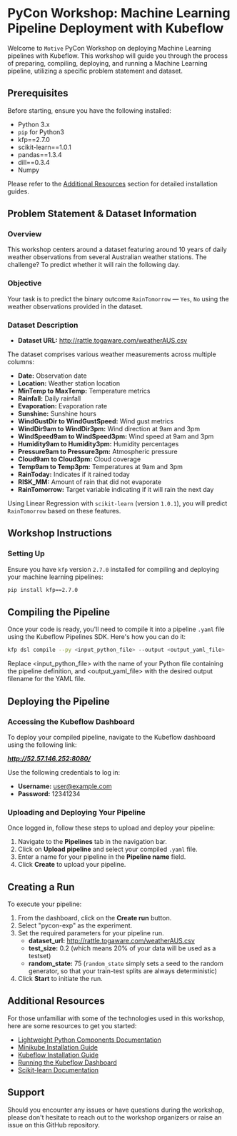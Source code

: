 # PyCon Workshop: Machine Learning Pipeline Deployment with Kubeflow

Welcome to `Motive` PyCon Workshop on deploying Machine Learning pipelines with Kubeflow. This workshop will guide you through the process of preparing, compiling, deploying, and running a Machine Learning pipeline, utilizing a specific problem statement and dataset.

## Prerequisites

Before starting, ensure you have the following installed:

- Python 3.x
- `pip` for Python3
- kfp==2.7.0
- scikit-learn==1.0.1
- pandas==1.3.4
- dill==0.3.4
- Numpy


Please refer to the [Additional Resources](#additional-resources) section for detailed installation guides.

## Problem Statement & Dataset Information

### Overview

This workshop centers around a dataset featuring around 10 years of daily weather observations from several Australian weather stations. The challenge? To predict whether it will rain the following day.

### Objective

Your task is to predict the binary outcome `RainTomorrow` — `Yes`, `No` using the weather observations provided in the dataset.

### Dataset Description
- **Dataset URL:** http://rattle.togaware.com/weatherAUS.csv


The dataset comprises various weather measurements across multiple columns:

- **Date:** Observation date
- **Location:** Weather station location
- **MinTemp to MaxTemp:** Temperature metrics
- **Rainfall:** Daily rainfall
- **Evaporation:** Evaporation rate
- **Sunshine:** Sunshine hours
- **WindGustDir to WindGustSpeed:** Wind gust metrics
- **WindDir9am to WindDir3pm:** Wind direction at 9am and 3pm
- **WindSpeed9am to WindSpeed3pm:** Wind speed at 9am and 3pm
- **Humidity9am to Humidity3pm:** Humidity percentages
- **Pressure9am to Pressure3pm:** Atmospheric pressure
- **Cloud9am to Cloud3pm:** Cloud coverage
- **Temp9am to Temp3pm:** Temperatures at 9am and 3pm
- **RainToday:** Indicates if it rained today
- **RISK_MM:** Amount of rain that did not evaporate
- **RainTomorrow:** Target variable indicating if it will rain the next day

Using Linear Regression with `scikit-learn` (version `1.0.1`), you will predict `RainTomorrow` based on these features.

## Workshop Instructions

### Setting Up

Ensure you have `kfp` version `2.7.0` installed for compiling and deploying your machine learning pipelines:

```bash
pip install kfp==2.7.0
```


## Compiling the Pipeline

Once your code is ready, you'll need to compile it into a pipeline `.yaml` file using the Kubeflow Pipelines SDK. Here's how you can do it:

```bash
kfp dsl compile --py <input_python_file> --output <output_yaml_file>
```

Replace <input_python_file> with the name of your Python file containing the pipeline definition, and <output_yaml_file> with the desired output filename for the YAML file.

## Deploying the Pipeline

### Accessing the Kubeflow Dashboard

To deploy your compiled pipeline, navigate to the Kubeflow dashboard using the following link:

***http://52.57.146.252:8080/***

Use the following credentials to log in:

- **Username:** user@example.com
- **Password:** 12341234

### Uploading and Deploying Your Pipeline

Once logged in, follow these steps to upload and deploy your pipeline:

1. Navigate to the **Pipelines** tab in the navigation bar.
2. Click on **Upload pipeline** and select your compiled `.yaml` file.
3. Enter a name for your pipeline in the **Pipeline name** field.
4. Click **Create** to upload your pipeline.


## Creating a Run

To execute your pipeline:

1. From the dashboard, click on the **Create run** button.
2. Select "pycon-exp" as the experiment.
3. Set the required parameters for your pipeline run.
    - **dataset_url:** http://rattle.togaware.com/weatherAUS.csv
    - **test_size:** 0.2 (which means 20% of your data will be used as a testset)
    - **random_state:** 75 (`random_state` simply sets a seed to the random generator, so that your train-test splits are always deterministic)
4. Click **Start** to initiate the run.


## Additional Resources

For those unfamiliar with some of the technologies used in this workshop, here are some resources to get you started:

- [Lightweight Python Components Documentation](https://www.kubeflow.org/docs/components/pipelines/v2/components/lightweight-python-components/)
- [Minikube Installation Guide](https://minikube.sigs.k8s.io/docs/start/)
- [Kubeflow Installation Guide](https://github.com/kubeflow/manifests)
- [Running the Kubeflow Dashboard](https://www.kubeflow.org/docs/components/central-dash/overview/)
- [Scikit-learn Documentation](https://scikit-learn.org/stable/documentation.html)

## Support

Should you encounter any issues or have questions during the workshop, please don't hesitate to reach out to the workshop organizers or raise an issue on this GitHub repository.
